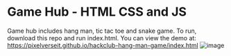 # Game Hub - HTML CSS and JS


Game hub includes hang man, tic tac toe and snake game. To run, download this repo and run index.html. You can view the demo at: https://pixelverseit.github.io/hackclub-hang-man-game/index.html
![image](https://github.com/user-attachments/assets/dfd42dfb-605c-4f84-90ad-6b4d4bb431d6)
